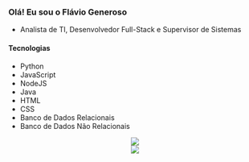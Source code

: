 ### Olá! Eu sou o Flávio Generoso

- Analista de TI, Desenvolvedor Full-Stack e Supervisor de Sistemas

#### Tecnologias
- Python
- JavaScript
- NodeJS
- Java
- HTML
- CSS
- Banco de Dados Relacionais
- Banco de Dados Não Relacionais 

<div align="center"> 
  <a href="https://www.linkedin.com/in/flaviogeneroso/" target="_blank"><img src="https://img.shields.io/badge/-LinkedIn-%230077B5?style=for-the-badge&logo=linkedin&logoColor=white" target="_blank"></a> <br>
  <a href="https://instagram.com/flaviogenerosoo" target="_blank"><img src="https://img.shields.io/badge/-Instagram-%23E4405F?style=for-the-badge&logo=instagram&logoColor=white" target="_blank"></a><br>

</div>
